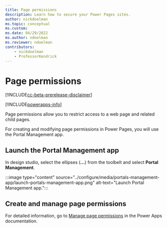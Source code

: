 ```yaml
---
title: Page permissions
description: Learn how to secure your Power Pages sites.
author: nickdoelman
ms.topic: conceptual
ms.custom: 
ms.date: 04/29/2022
ms.author: ndoelman
ms.reviewer: ndoelman
contributors:
    - nickdoelman
    - ProfessorKendrick
---
```


# Page permissions

[!INCLUDE[cc-beta-prerelease-disclaimer](../includes/cc-beta-prerelease-disclaimer.md)]

[!INCLUDE[powerapps-info](../includes/cc-powerapps-info.md)]

Page permissions allow you to restrict access to a web page and related child pages.

For creating and modifying page permissions in Power Pages, you will use the Portal Management app.

## Launch the Portal Management app

In design studio, select the ellipses (**...**) from the toolbelt and select **Portal Management**.

:::image type="content" source="../configure/media/portals-management-app/launch-portals-management-app.png" alt-text="Launch Portal Management app.":::

## Create and manage page permissions

For detailed information, go to [Manage page permissions](/power-apps/maker/portals/configure/webpage-access-control) in the Power Apps documentation.
